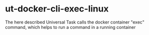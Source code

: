 # ut-docker-cli-exec-linux
The here described Universal Task calls the docker container "exec" command, which helps to run a command in a running container
